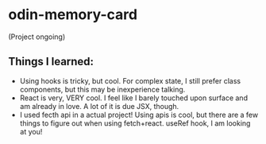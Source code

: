 # odin-memory-card

(Project ongoing)

## Things I learned:
- Using hooks is tricky, but cool. For complex state, I still prefer class components, but this may be inexperience talking.
- React is very, VERY cool. I feel like I barely touched upon surface and am already in love. A lot of it is due JSX, though.
- I used fecth api in a actual project! Using apis is cool, but there are a few things to figure out when using fetch+react. useRef hook, I am looking at you!